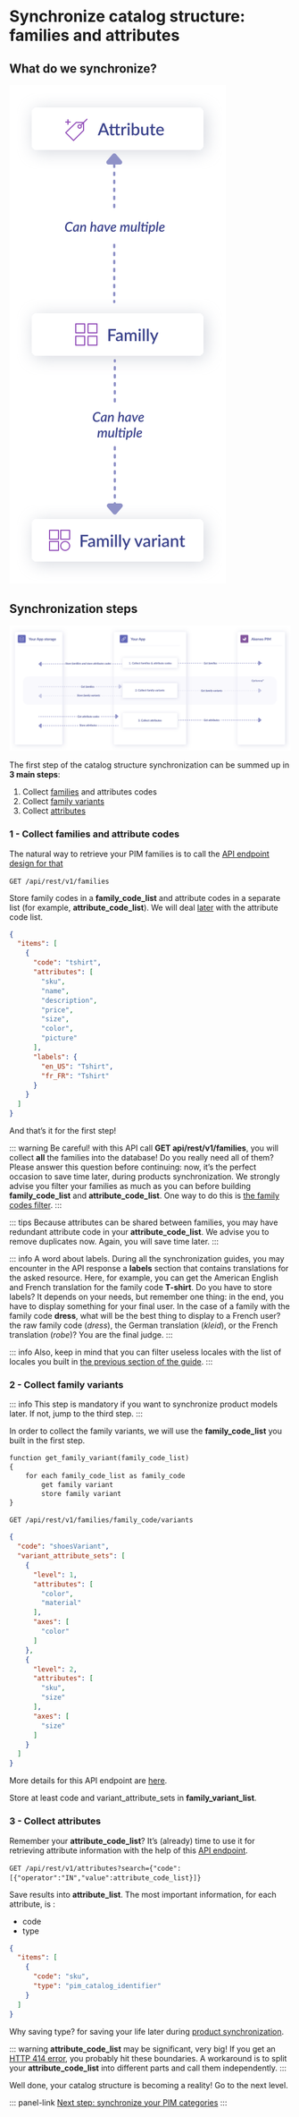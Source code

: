 # Synchronize catalog structure: families and attributes

## What do we synchronize?
![relationship schema](../../img/getting-started/synchronize-pim-products/step-2-objects-relationship-schema.svg)

## Synchronization steps
![synchronisation steps](../../img/getting-started/synchronize-pim-products/step-2-steps-schema.svg)

The first step of the catalog structure synchronization can be summed up in **3 main steps**:

1. Collect [families](https://help.akeneo.com/pim/serenity/articles/what-is-a-family.html#mainContent) and attributes codes
2. Collect [family variants](https://help.akeneo.com/pim/serenity/articles/what-about-products-variants.html#what-is-a-family-variant)
3. Collect [attributes](https://help.akeneo.com/pim/serenity/articles/what-is-an-attribute.html#mainContent)

### 1 - Collect families and attribute codes

The natural way to retrieve your PIM families is to call the [API endpoint design for that](https://api.akeneo.com/api-reference.html#get_families)

`GET /api/rest/v1/families`

Store family codes in a **family_code_list** and attribute codes in a separate list (for example, **attribute_code_list**). We will deal [later](/getting-started/synchronize-pim-products-6x/step-4.html) with the attribute code list.

```json
{
  "items": [
    {
      "code": "tshirt",
      "attributes": [
        "sku",
        "name",
        "description",
        "price",
        "size",
        "color",
        "picture"
      ],
      "labels": {
        "en_US": "Tshirt",
        "fr_FR": "Tshirt"
      }
    }
  ]
}
```

And that’s it for the first step!

::: warning
Be careful! with this API call **GET api/rest/v1/families**, you will collect **all** the families into the database! Do you really need all of them? Please answer this question before continuing: now, it’s the perfect occasion to save time later, during products synchronization. We strongly advise you filter your families as much as you can before building **family_code_list** and **attribute_code_list**. One way to do this is [the family codes filter](https://api.akeneo.com/documentation/filter.html#by-family-codes).
:::

::: tips
Because attributes can be shared between families, you may have redundant attribute code in your **attribute_code_list**. We advise you to remove duplicates now. Again, you will save time later.
:::

::: info
A word about labels. During all the synchronization guides, you may encounter in the API response a **labels** section that contains translations for the asked resource. Here, for example, you can get the American English and French translation for the family code **T-shirt**. Do you have to store labels? It depends on your needs, but remember one thing: in the end, you have to display something for your final user. In the case of a family with the family code **dress**, what will be the best thing to display to a French user? the raw family code (_dress_), the German translation (_kleid_), or the French translation (_robe_)? You are the final judge.
:::

::: info 
Also, keep in mind that you can filter useless locales with the list of locales you built in [the previous section of the guide](/getting-started/synchronize-pim-products-6x/step-1.html).
:::

### 2 - Collect family variants

::: info
This step is mandatory if you want to synchronize product models later. If not, jump to the third step.
:::

In order to collect the family variants, we will use the **family_code_list** you built in the first step.

```code
function get_family_variant(family_code_list)
{
    for each family_code_list as family_code
	    get family variant
	    store family variant
}
```

`GET /api/rest/v1/families/family_code/variants`

```json
{
  "code": "shoesVariant",
  "variant_attribute_sets": [
    {
      "level": 1,
      "attributes": [
        "color",
        "material"
      ],
      "axes": [
        "color"
      ]
    },
    {
      "level": 2,
      "attributes": [
        "sku",
        "size"
      ],
      "axes": [
        "size"
      ]
    }
  ]
}
```

More details for this API endpoint are [here](https://api.akeneo.com/api-reference.html#get_families__family_code__variants).

Store at least code and variant_attribute_sets in **family_variant_list**.

### 3 - Collect attributes

Remember your **attribute_code_list**? It’s (already) time to use it for retrieving attribute information with the help of this [API endpoint](https://api.akeneo.com/api-reference.html#Attribute).

`GET /api/rest/v1/attributes?search={"code":[{"operator":"IN","value":attribute_code_list}]}`

Save results into **attribute_list**. The most important information, for each attribute, is :

- code
- type

```json
{
  "items": [
    {
      "code": "sku",
      "type": "pim_catalog_identifier"
    }
  ]
}
```

Why saving type? for saving your life later during [product synchronization](/getting-started/synchronize-pim-products-6x/step-4.html).

::: warning
**attribute_code_list** may be significant, very big! If you get an [HTTP 414 error](https://www.w3.org/Protocols/rfc2616/rfc2616-sec10.html#sec10.4.15), you probably hit these boundaries. A workaround is to split your **attribute_code_list** into different parts and call them independently.
:::

Well done, your catalog structure is becoming a reality! Go to the next level.

::: panel-link [Next step: synchronize your PIM categories](/getting-started/synchronize-pim-products-6x/step-3.html)
:::

